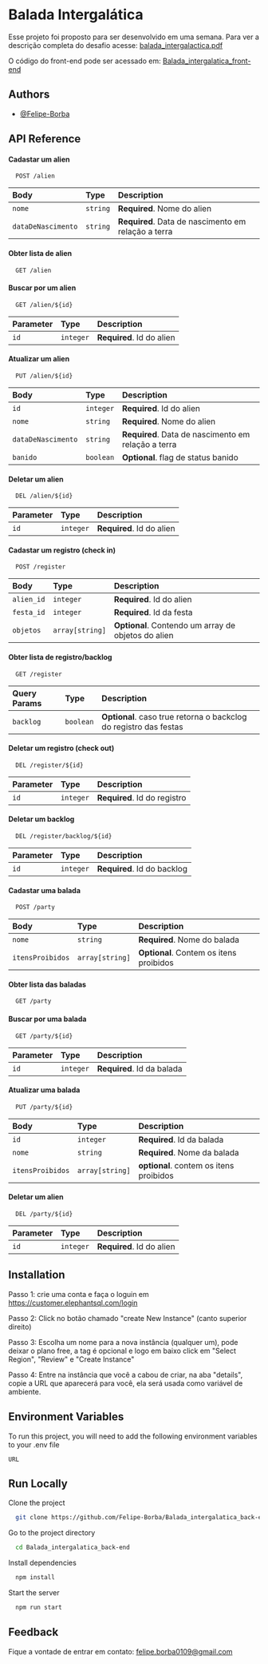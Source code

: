 # Balada Intergalática

Esse projeto foi proposto para ser desenvolvido em uma semana. Para ver a descrição completa do desafio acesse:
[balada_intergalactica.pdf](https://github.com/Felipe-Borba/Balada_intergalatica_back-end/blob/main/balada_intergalactica.pdf)

O código do front-end pode ser acessado em: [Balada_intergalatica_front-end](https://github.com/Felipe-Borba/Balada_intergalatica_front-end)

## Authors

- [@Felipe-Borba](https://www.github.com/Felipe-Borba)

## API Reference

#### Cadastar um alien

```http
  POST /alien
```

| Body               | Type     | Description                                         |
| :----------------- | :------- | :-------------------------------------------------- |
| `nome`             | `string` | **Required**. Nome do alien                         |
| `dataDeNascimento` | `string` | **Required**. Data de nascimento em relação a terra |

#### Obter lista de alien

```http
  GET /alien
```

#### Buscar por um alien

```http
  GET /alien/${id}
```

| Parameter | Type      | Description               |
| :-------- | :-------- | :------------------------ |
| `id`      | `integer` | **Required**. Id do alien |

#### Atualizar um alien

```http
  PUT /alien/${id}
```

| Body               | Type      | Description                                         |
| :----------------- | :-------- | :-------------------------------------------------- |
| `id`               | `integer` | **Required**. Id do alien                           |
| `nome`             | `string`  | **Required**. Nome do alien                         |
| `dataDeNascimento` | `string`  | **Required**. Data de nascimento em relação a terra |
| `banido`           | `boolean` | **Optional**. flag de status banido                 |

#### Deletar um alien

```http
  DEL /alien/${id}
```

| Parameter | Type      | Description               |
| :-------- | :-------- | :------------------------ |
| `id`      | `integer` | **Required**. Id do alien |

#### Cadastar um registro (check in)

```http
  POST /register
```

| Body       | Type            | Description                                         |
| :--------- | :-------------- | :-------------------------------------------------- |
| `alien_id` | `integer`       | **Required**. Id do alien                           |
| `festa_id` | `integer`       | **Required**. Id da festa                           |
| `objetos`  | `array[string]` | **Optional**. Contendo um array de objetos do alien |

#### Obter lista de registro/backlog

```http
  GET /register
```

| Query Params | Type      | Description                                                       |
| :----------- | :-------- | :---------------------------------------------------------------- |
| `backlog`    | `boolean` | **Optional**. caso true retorna o backclog do registro das festas |

#### Deletar um registro (check out)

```http
  DEL /register/${id}
```

| Parameter | Type      | Description                  |
| :-------- | :-------- | :--------------------------- |
| `id`      | `integer` | **Required**. Id do registro |

#### Deletar um backlog

```http
  DEL /register/backlog/${id}
```

| Parameter | Type      | Description                 |
| :-------- | :-------- | :-------------------------- |
| `id`      | `integer` | **Required**. Id do backlog |

#### Cadastar uma balada

```http
  POST /party
```

| Body             | Type            | Description                             |
| :--------------- | :-------------- | :-------------------------------------- |
| `nome`           | `string`        | **Required**. Nome do balada            |
| `itensProibidos` | `array[string]` | **Optional**. Contem os itens proibidos |

#### Obter lista das baladas

```http
  GET /party
```

#### Buscar por uma balada

```http
  GET /party/${id}
```

| Parameter | Type      | Description                |
| :-------- | :-------- | :------------------------- |
| `id`      | `integer` | **Required**. Id da balada |

#### Atualizar uma balada

```http
  PUT /party/${id}
```

| Body             | Type            | Description                             |
| :--------------- | :-------------- | :-------------------------------------- |
| `id`             | `integer`       | **Required**. Id da balada              |
| `nome`           | `string`        | **Required**. Nome da balada            |
| `itensProibidos` | `array[string]` | **optional**. contem os itens proibidos |

#### Deletar um alien

```http
  DEL /party/${id}
```

| Parameter | Type      | Description               |
| :-------- | :-------- | :------------------------ |
| `id`      | `integer` | **Required**. Id do alien |

## Installation

Passo 1: crie uma conta e faça o loguin em
https://customer.elephantsql.com/login

Passo 2: Click no botão chamado "create New Instance"
(canto superior direito)

Passo 3: Escolha um nome para a nova instância (qualquer um),
pode deixar o plano free, a tag é opcional e logo em baixo
click em "Select Region", "Review" e "Create Instance"

Passo 4: Entre na instância que você a cabou de criar, na
aba "details", copie a URL que aparecerá para você,
ela será usada como variável de ambiente.

## Environment Variables

To run this project, you will need to add the following environment variables to your .env file

`URL`

## Run Locally

Clone the project

```bash
  git clone https://github.com/Felipe-Borba/Balada_intergalatica_back-end
```

Go to the project directory

```bash
  cd Balada_intergalatica_back-end
```

Install dependencies

```bash
  npm install
```

Start the server

```bash
  npm run start
```

## Feedback

Fique a vontade de entrar em contato: felipe.borba0109@gmail.com
